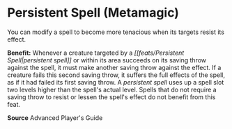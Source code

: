 ﻿---
cssclass: [feats]

---
# Persistent Spell (Metamagic)

You can modify a spell to become more tenacious when its targets resist its effect.

**Benefit:** Whenever a creature targeted by a _[[feats/Persistent Spell|persistent spell]]_ or within its area succeeds on its saving throw against the spell, it must make another saving throw against the effect. If a creature fails this second saving throw, it suffers the full effects of the spell, as if it had failed its first saving throw. A _persistent spell_ uses up a spell slot two levels higher than the spell's actual level. Spells that do not require a saving throw to resist or lessen the spell's effect do not benefit from this feat.

**Source** Advanced Player's Guide